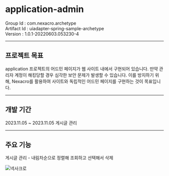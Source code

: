 # application-admin

Group Id : com.nexacro.archetype <br>
Artifact Id : uiadapter-spring-sample-archetype<br>
Version : 1.0.1-20220603.053230-4<br>

***

## 프로젝트 목표

application 프로젝트의 어드민 페이지가 웹 사이트 내에서 구현되어 있습니다. 만약 관리자 계정이 해킹당할 경우 심각한 보안 문제가 발생할 수 있습니다.
이를 방지하기 위해, Nexacro를 활용하여 사이트와 독립적인 어드민 페이지를 구현하는 것이 목표입니다.

***

## 개발 기간

2023.11.05 ~ 2023.11.05 게시글 관리

***

## 주요 기능

게시글 관리 - 내림차순으로 정렬해 조회하고 선택해서 삭제

![넥사크로](https://github.com/fxzz/application-admin/assets/3148006/693a16d8-fcaf-424d-9c43-cc9b9ce8b83e)


